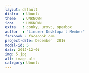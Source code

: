 ```yaml
---
layout: default
distro	: Ubuntu
theme 	: UNKNOWN
icon 	: UNKNOWN
extra 	: conky, urxvt, openbox	
author 	: "Linuxer Desktopart Member"
facebook : facebook.com
project-date: December  2016
modal-id: 5
date: 2016-12-01
img: 5.jpg
alt: image-alt
category: Ubuntu
---
```


